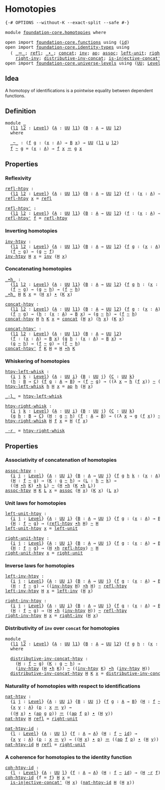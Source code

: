 # Homotopies

<pre class="Agda"><a id="23" class="Symbol">{-#</a> <a id="27" class="Keyword">OPTIONS</a> <a id="35" class="Pragma">--without-K</a> <a id="47" class="Pragma">--exact-split</a> <a id="61" class="Pragma">--safe</a> <a id="68" class="Symbol">#-}</a>

<a id="73" class="Keyword">module</a> <a id="80" href="foundation-core.homotopies.html" class="Module">foundation-core.homotopies</a> <a id="107" class="Keyword">where</a>

<a id="114" class="Keyword">open</a> <a id="119" class="Keyword">import</a> <a id="126" href="foundation-core.functions.html" class="Module">foundation-core.functions</a> <a id="152" class="Keyword">using</a> <a id="158" class="Symbol">(</a><a id="159" href="foundation-core.functions.html#309" class="Function">id</a><a id="161" class="Symbol">)</a>
<a id="163" class="Keyword">open</a> <a id="168" class="Keyword">import</a> <a id="175" href="foundation-core.identity-types.html" class="Module">foundation-core.identity-types</a> <a id="206" class="Keyword">using</a>
  <a id="214" class="Symbol">(</a> <a id="216" href="foundation-core.identity-types.html#1852" class="Function Operator">_＝_</a><a id="219" class="Symbol">;</a> <a id="221" href="foundation-core.identity-types.html#1807" class="InductiveConstructor">refl</a><a id="225" class="Symbol">;</a> <a id="227" href="foundation-core.identity-types.html#2412" class="Function Operator">_∙_</a><a id="230" class="Symbol">;</a> <a id="232" href="foundation-core.identity-types.html#2472" class="Function">concat</a><a id="238" class="Symbol">;</a> <a id="240" href="foundation-core.identity-types.html#2716" class="Function">inv</a><a id="243" class="Symbol">;</a> <a id="245" href="foundation-core.identity-types.html#3990" class="Function">ap</a><a id="247" class="Symbol">;</a> <a id="249" href="foundation-core.identity-types.html#2861" class="Function">assoc</a><a id="254" class="Symbol">;</a> <a id="256" href="foundation-core.identity-types.html#2986" class="Function">left-unit</a><a id="265" class="Symbol">;</a> <a id="267" href="foundation-core.identity-types.html#3061" class="Function">right-unit</a><a id="277" class="Symbol">;</a> <a id="279" href="foundation-core.identity-types.html#3149" class="Function">left-inv</a><a id="287" class="Symbol">;</a>
    <a id="293" href="foundation-core.identity-types.html#3233" class="Function">right-inv</a><a id="302" class="Symbol">;</a> <a id="304" href="foundation-core.identity-types.html#3396" class="Function">distributive-inv-concat</a><a id="327" class="Symbol">;</a> <a id="329" href="foundation-core.identity-types.html#3775" class="Function">is-injective-concat&#39;</a><a id="349" class="Symbol">;</a> <a id="351" href="foundation-core.identity-types.html#4153" class="Function">ap-id</a><a id="356" class="Symbol">)</a>
<a id="358" class="Keyword">open</a> <a id="363" class="Keyword">import</a> <a id="370" href="foundation-core.universe-levels.html" class="Module">foundation-core.universe-levels</a> <a id="402" class="Keyword">using</a> <a id="408" class="Symbol">(</a><a id="409" href="foundation-core.universe-levels.html#222" class="Primitive">UU</a><a id="411" class="Symbol">;</a> <a id="413" href="Agda.Primitive.html#597" class="Postulate">Level</a><a id="418" class="Symbol">;</a> <a id="420" href="Agda.Primitive.html#810" class="Primitive Operator">_⊔_</a><a id="423" class="Symbol">)</a>
</pre>
## Idea

A homotopy of identifications is a pointwise equality between dependent functions.

## Definition

<pre class="Agda"><a id="546" class="Keyword">module</a> <a id="553" href="foundation-core.homotopies.html#553" class="Module">_</a>
  <a id="557" class="Symbol">{</a><a id="558" href="foundation-core.homotopies.html#558" class="Bound">l1</a> <a id="561" href="foundation-core.homotopies.html#561" class="Bound">l2</a> <a id="564" class="Symbol">:</a> <a id="566" href="Agda.Primitive.html#597" class="Postulate">Level</a><a id="571" class="Symbol">}</a> <a id="573" class="Symbol">{</a><a id="574" href="foundation-core.homotopies.html#574" class="Bound">A</a> <a id="576" class="Symbol">:</a> <a id="578" href="foundation-core.universe-levels.html#222" class="Primitive">UU</a> <a id="581" href="foundation-core.homotopies.html#558" class="Bound">l1</a><a id="583" class="Symbol">}</a> <a id="585" class="Symbol">{</a><a id="586" href="foundation-core.homotopies.html#586" class="Bound">B</a> <a id="588" class="Symbol">:</a> <a id="590" href="foundation-core.homotopies.html#574" class="Bound">A</a> <a id="592" class="Symbol">→</a> <a id="594" href="foundation-core.universe-levels.html#222" class="Primitive">UU</a> <a id="597" href="foundation-core.homotopies.html#561" class="Bound">l2</a><a id="599" class="Symbol">}</a>
  <a id="603" class="Keyword">where</a>
  
  <a id="614" href="foundation-core.homotopies.html#614" class="Function Operator">_~_</a> <a id="618" class="Symbol">:</a> <a id="620" class="Symbol">(</a><a id="621" href="foundation-core.homotopies.html#621" class="Bound">f</a> <a id="623" href="foundation-core.homotopies.html#623" class="Bound">g</a> <a id="625" class="Symbol">:</a> <a id="627" class="Symbol">(</a><a id="628" href="foundation-core.homotopies.html#628" class="Bound">x</a> <a id="630" class="Symbol">:</a> <a id="632" href="foundation-core.homotopies.html#574" class="Bound">A</a><a id="633" class="Symbol">)</a> <a id="635" class="Symbol">→</a> <a id="637" href="foundation-core.homotopies.html#586" class="Bound">B</a> <a id="639" href="foundation-core.homotopies.html#628" class="Bound">x</a><a id="640" class="Symbol">)</a> <a id="642" class="Symbol">→</a> <a id="644" href="foundation-core.universe-levels.html#222" class="Primitive">UU</a> <a id="647" class="Symbol">(</a><a id="648" href="foundation-core.homotopies.html#558" class="Bound">l1</a> <a id="651" href="Agda.Primitive.html#810" class="Primitive Operator">⊔</a> <a id="653" href="foundation-core.homotopies.html#561" class="Bound">l2</a><a id="655" class="Symbol">)</a>
  <a id="659" href="foundation-core.homotopies.html#659" class="Bound">f</a> <a id="661" href="foundation-core.homotopies.html#614" class="Function Operator">~</a> <a id="663" href="foundation-core.homotopies.html#663" class="Bound">g</a> <a id="665" class="Symbol">=</a> <a id="667" class="Symbol">(</a><a id="668" href="foundation-core.homotopies.html#668" class="Bound">x</a> <a id="670" class="Symbol">:</a> <a id="672" href="foundation-core.homotopies.html#574" class="Bound">A</a><a id="673" class="Symbol">)</a> <a id="675" class="Symbol">→</a> <a id="677" href="foundation-core.homotopies.html#659" class="Bound">f</a> <a id="679" href="foundation-core.homotopies.html#668" class="Bound">x</a> <a id="681" href="foundation-core.identity-types.html#1852" class="Function Operator">＝</a> <a id="683" href="foundation-core.homotopies.html#663" class="Bound">g</a> <a id="685" href="foundation-core.homotopies.html#668" class="Bound">x</a>
</pre>
## Properties

### Reflexivity

<pre class="Agda"><a id="refl-htpy"></a><a id="728" href="foundation-core.homotopies.html#728" class="Function">refl-htpy</a> <a id="738" class="Symbol">:</a>
  <a id="742" class="Symbol">{</a><a id="743" href="foundation-core.homotopies.html#743" class="Bound">l1</a> <a id="746" href="foundation-core.homotopies.html#746" class="Bound">l2</a> <a id="749" class="Symbol">:</a> <a id="751" href="Agda.Primitive.html#597" class="Postulate">Level</a><a id="756" class="Symbol">}</a> <a id="758" class="Symbol">{</a><a id="759" href="foundation-core.homotopies.html#759" class="Bound">A</a> <a id="761" class="Symbol">:</a> <a id="763" href="foundation-core.universe-levels.html#222" class="Primitive">UU</a> <a id="766" href="foundation-core.homotopies.html#743" class="Bound">l1</a><a id="768" class="Symbol">}</a> <a id="770" class="Symbol">{</a><a id="771" href="foundation-core.homotopies.html#771" class="Bound">B</a> <a id="773" class="Symbol">:</a> <a id="775" href="foundation-core.homotopies.html#759" class="Bound">A</a> <a id="777" class="Symbol">→</a> <a id="779" href="foundation-core.universe-levels.html#222" class="Primitive">UU</a> <a id="782" href="foundation-core.homotopies.html#746" class="Bound">l2</a><a id="784" class="Symbol">}</a> <a id="786" class="Symbol">{</a><a id="787" href="foundation-core.homotopies.html#787" class="Bound">f</a> <a id="789" class="Symbol">:</a> <a id="791" class="Symbol">(</a><a id="792" href="foundation-core.homotopies.html#792" class="Bound">x</a> <a id="794" class="Symbol">:</a> <a id="796" href="foundation-core.homotopies.html#759" class="Bound">A</a><a id="797" class="Symbol">)</a> <a id="799" class="Symbol">→</a> <a id="801" href="foundation-core.homotopies.html#771" class="Bound">B</a> <a id="803" href="foundation-core.homotopies.html#792" class="Bound">x</a><a id="804" class="Symbol">}</a> <a id="806" class="Symbol">→</a> <a id="808" href="foundation-core.homotopies.html#787" class="Bound">f</a> <a id="810" href="foundation-core.homotopies.html#614" class="Function Operator">~</a> <a id="812" href="foundation-core.homotopies.html#787" class="Bound">f</a>
<a id="814" href="foundation-core.homotopies.html#728" class="Function">refl-htpy</a> <a id="824" href="foundation-core.homotopies.html#824" class="Bound">x</a> <a id="826" class="Symbol">=</a> <a id="828" href="foundation-core.identity-types.html#1807" class="InductiveConstructor">refl</a>

<a id="refl-htpy&#39;"></a><a id="834" href="foundation-core.homotopies.html#834" class="Function">refl-htpy&#39;</a> <a id="845" class="Symbol">:</a>
  <a id="849" class="Symbol">{</a><a id="850" href="foundation-core.homotopies.html#850" class="Bound">l1</a> <a id="853" href="foundation-core.homotopies.html#853" class="Bound">l2</a> <a id="856" class="Symbol">:</a> <a id="858" href="Agda.Primitive.html#597" class="Postulate">Level</a><a id="863" class="Symbol">}</a> <a id="865" class="Symbol">{</a><a id="866" href="foundation-core.homotopies.html#866" class="Bound">A</a> <a id="868" class="Symbol">:</a> <a id="870" href="foundation-core.universe-levels.html#222" class="Primitive">UU</a> <a id="873" href="foundation-core.homotopies.html#850" class="Bound">l1</a><a id="875" class="Symbol">}</a> <a id="877" class="Symbol">{</a><a id="878" href="foundation-core.homotopies.html#878" class="Bound">B</a> <a id="880" class="Symbol">:</a> <a id="882" href="foundation-core.homotopies.html#866" class="Bound">A</a> <a id="884" class="Symbol">→</a> <a id="886" href="foundation-core.universe-levels.html#222" class="Primitive">UU</a> <a id="889" href="foundation-core.homotopies.html#853" class="Bound">l2</a><a id="891" class="Symbol">}</a> <a id="893" class="Symbol">(</a><a id="894" href="foundation-core.homotopies.html#894" class="Bound">f</a> <a id="896" class="Symbol">:</a> <a id="898" class="Symbol">(</a><a id="899" href="foundation-core.homotopies.html#899" class="Bound">x</a> <a id="901" class="Symbol">:</a> <a id="903" href="foundation-core.homotopies.html#866" class="Bound">A</a><a id="904" class="Symbol">)</a> <a id="906" class="Symbol">→</a> <a id="908" href="foundation-core.homotopies.html#878" class="Bound">B</a> <a id="910" href="foundation-core.homotopies.html#899" class="Bound">x</a><a id="911" class="Symbol">)</a> <a id="913" class="Symbol">→</a> <a id="915" href="foundation-core.homotopies.html#894" class="Bound">f</a> <a id="917" href="foundation-core.homotopies.html#614" class="Function Operator">~</a> <a id="919" href="foundation-core.homotopies.html#894" class="Bound">f</a>
<a id="921" href="foundation-core.homotopies.html#834" class="Function">refl-htpy&#39;</a> <a id="932" href="foundation-core.homotopies.html#932" class="Bound">f</a> <a id="934" class="Symbol">=</a> <a id="936" href="foundation-core.homotopies.html#728" class="Function">refl-htpy</a>
</pre>
### Inverting homotopies

<pre class="Agda"><a id="inv-htpy"></a><a id="985" href="foundation-core.homotopies.html#985" class="Function">inv-htpy</a> <a id="994" class="Symbol">:</a>
  <a id="998" class="Symbol">{</a><a id="999" href="foundation-core.homotopies.html#999" class="Bound">l1</a> <a id="1002" href="foundation-core.homotopies.html#1002" class="Bound">l2</a> <a id="1005" class="Symbol">:</a> <a id="1007" href="Agda.Primitive.html#597" class="Postulate">Level</a><a id="1012" class="Symbol">}</a> <a id="1014" class="Symbol">{</a><a id="1015" href="foundation-core.homotopies.html#1015" class="Bound">A</a> <a id="1017" class="Symbol">:</a> <a id="1019" href="foundation-core.universe-levels.html#222" class="Primitive">UU</a> <a id="1022" href="foundation-core.homotopies.html#999" class="Bound">l1</a><a id="1024" class="Symbol">}</a> <a id="1026" class="Symbol">{</a><a id="1027" href="foundation-core.homotopies.html#1027" class="Bound">B</a> <a id="1029" class="Symbol">:</a> <a id="1031" href="foundation-core.homotopies.html#1015" class="Bound">A</a> <a id="1033" class="Symbol">→</a> <a id="1035" href="foundation-core.universe-levels.html#222" class="Primitive">UU</a> <a id="1038" href="foundation-core.homotopies.html#1002" class="Bound">l2</a><a id="1040" class="Symbol">}</a> <a id="1042" class="Symbol">{</a><a id="1043" href="foundation-core.homotopies.html#1043" class="Bound">f</a> <a id="1045" href="foundation-core.homotopies.html#1045" class="Bound">g</a> <a id="1047" class="Symbol">:</a> <a id="1049" class="Symbol">(</a><a id="1050" href="foundation-core.homotopies.html#1050" class="Bound">x</a> <a id="1052" class="Symbol">:</a> <a id="1054" href="foundation-core.homotopies.html#1015" class="Bound">A</a><a id="1055" class="Symbol">)</a> <a id="1057" class="Symbol">→</a> <a id="1059" href="foundation-core.homotopies.html#1027" class="Bound">B</a> <a id="1061" href="foundation-core.homotopies.html#1050" class="Bound">x</a><a id="1062" class="Symbol">}</a> <a id="1064" class="Symbol">→</a>
  <a id="1068" class="Symbol">(</a><a id="1069" href="foundation-core.homotopies.html#1043" class="Bound">f</a> <a id="1071" href="foundation-core.homotopies.html#614" class="Function Operator">~</a> <a id="1073" href="foundation-core.homotopies.html#1045" class="Bound">g</a><a id="1074" class="Symbol">)</a> <a id="1076" class="Symbol">→</a> <a id="1078" class="Symbol">(</a><a id="1079" href="foundation-core.homotopies.html#1045" class="Bound">g</a> <a id="1081" href="foundation-core.homotopies.html#614" class="Function Operator">~</a> <a id="1083" href="foundation-core.homotopies.html#1043" class="Bound">f</a><a id="1084" class="Symbol">)</a>
<a id="1086" href="foundation-core.homotopies.html#985" class="Function">inv-htpy</a> <a id="1095" href="foundation-core.homotopies.html#1095" class="Bound">H</a> <a id="1097" href="foundation-core.homotopies.html#1097" class="Bound">x</a> <a id="1099" class="Symbol">=</a> <a id="1101" href="foundation-core.identity-types.html#2716" class="Function">inv</a> <a id="1105" class="Symbol">(</a><a id="1106" href="foundation-core.homotopies.html#1095" class="Bound">H</a> <a id="1108" href="foundation-core.homotopies.html#1097" class="Bound">x</a><a id="1109" class="Symbol">)</a>
</pre>
### Concatenating homotopies

<pre class="Agda"><a id="_∙h_"></a><a id="1154" href="foundation-core.homotopies.html#1154" class="Function Operator">_∙h_</a> <a id="1159" class="Symbol">:</a>
  <a id="1163" class="Symbol">{</a><a id="1164" href="foundation-core.homotopies.html#1164" class="Bound">l1</a> <a id="1167" href="foundation-core.homotopies.html#1167" class="Bound">l2</a> <a id="1170" class="Symbol">:</a> <a id="1172" href="Agda.Primitive.html#597" class="Postulate">Level</a><a id="1177" class="Symbol">}</a> <a id="1179" class="Symbol">{</a><a id="1180" href="foundation-core.homotopies.html#1180" class="Bound">A</a> <a id="1182" class="Symbol">:</a> <a id="1184" href="foundation-core.universe-levels.html#222" class="Primitive">UU</a> <a id="1187" href="foundation-core.homotopies.html#1164" class="Bound">l1</a><a id="1189" class="Symbol">}</a> <a id="1191" class="Symbol">{</a><a id="1192" href="foundation-core.homotopies.html#1192" class="Bound">B</a> <a id="1194" class="Symbol">:</a> <a id="1196" href="foundation-core.homotopies.html#1180" class="Bound">A</a> <a id="1198" class="Symbol">→</a> <a id="1200" href="foundation-core.universe-levels.html#222" class="Primitive">UU</a> <a id="1203" href="foundation-core.homotopies.html#1167" class="Bound">l2</a><a id="1205" class="Symbol">}</a> <a id="1207" class="Symbol">{</a><a id="1208" href="foundation-core.homotopies.html#1208" class="Bound">f</a> <a id="1210" href="foundation-core.homotopies.html#1210" class="Bound">g</a> <a id="1212" href="foundation-core.homotopies.html#1212" class="Bound">h</a> <a id="1214" class="Symbol">:</a> <a id="1216" class="Symbol">(</a><a id="1217" href="foundation-core.homotopies.html#1217" class="Bound">x</a> <a id="1219" class="Symbol">:</a> <a id="1221" href="foundation-core.homotopies.html#1180" class="Bound">A</a><a id="1222" class="Symbol">)</a> <a id="1224" class="Symbol">→</a> <a id="1226" href="foundation-core.homotopies.html#1192" class="Bound">B</a> <a id="1228" href="foundation-core.homotopies.html#1217" class="Bound">x</a><a id="1229" class="Symbol">}</a> <a id="1231" class="Symbol">→</a>
  <a id="1235" class="Symbol">(</a><a id="1236" href="foundation-core.homotopies.html#1208" class="Bound">f</a> <a id="1238" href="foundation-core.homotopies.html#614" class="Function Operator">~</a> <a id="1240" href="foundation-core.homotopies.html#1210" class="Bound">g</a><a id="1241" class="Symbol">)</a> <a id="1243" class="Symbol">→</a> <a id="1245" class="Symbol">(</a><a id="1246" href="foundation-core.homotopies.html#1210" class="Bound">g</a> <a id="1248" href="foundation-core.homotopies.html#614" class="Function Operator">~</a> <a id="1250" href="foundation-core.homotopies.html#1212" class="Bound">h</a><a id="1251" class="Symbol">)</a> <a id="1253" class="Symbol">→</a> <a id="1255" class="Symbol">(</a><a id="1256" href="foundation-core.homotopies.html#1208" class="Bound">f</a> <a id="1258" href="foundation-core.homotopies.html#614" class="Function Operator">~</a> <a id="1260" href="foundation-core.homotopies.html#1212" class="Bound">h</a><a id="1261" class="Symbol">)</a>
<a id="1263" href="foundation-core.homotopies.html#1154" class="Function Operator">_∙h_</a> <a id="1268" href="foundation-core.homotopies.html#1268" class="Bound">H</a> <a id="1270" href="foundation-core.homotopies.html#1270" class="Bound">K</a> <a id="1272" href="foundation-core.homotopies.html#1272" class="Bound">x</a> <a id="1274" class="Symbol">=</a> <a id="1276" class="Symbol">(</a><a id="1277" href="foundation-core.homotopies.html#1268" class="Bound">H</a> <a id="1279" href="foundation-core.homotopies.html#1272" class="Bound">x</a><a id="1280" class="Symbol">)</a> <a id="1282" href="foundation-core.identity-types.html#2412" class="Function Operator">∙</a> <a id="1284" class="Symbol">(</a><a id="1285" href="foundation-core.homotopies.html#1270" class="Bound">K</a> <a id="1287" href="foundation-core.homotopies.html#1272" class="Bound">x</a><a id="1288" class="Symbol">)</a>

<a id="concat-htpy"></a><a id="1291" href="foundation-core.homotopies.html#1291" class="Function">concat-htpy</a> <a id="1303" class="Symbol">:</a>
  <a id="1307" class="Symbol">{</a><a id="1308" href="foundation-core.homotopies.html#1308" class="Bound">l1</a> <a id="1311" href="foundation-core.homotopies.html#1311" class="Bound">l2</a> <a id="1314" class="Symbol">:</a> <a id="1316" href="Agda.Primitive.html#597" class="Postulate">Level</a><a id="1321" class="Symbol">}</a> <a id="1323" class="Symbol">{</a><a id="1324" href="foundation-core.homotopies.html#1324" class="Bound">A</a> <a id="1326" class="Symbol">:</a> <a id="1328" href="foundation-core.universe-levels.html#222" class="Primitive">UU</a> <a id="1331" href="foundation-core.homotopies.html#1308" class="Bound">l1</a><a id="1333" class="Symbol">}</a> <a id="1335" class="Symbol">{</a><a id="1336" href="foundation-core.homotopies.html#1336" class="Bound">B</a> <a id="1338" class="Symbol">:</a> <a id="1340" href="foundation-core.homotopies.html#1324" class="Bound">A</a> <a id="1342" class="Symbol">→</a> <a id="1344" href="foundation-core.universe-levels.html#222" class="Primitive">UU</a> <a id="1347" href="foundation-core.homotopies.html#1311" class="Bound">l2</a><a id="1349" class="Symbol">}</a> <a id="1351" class="Symbol">{</a><a id="1352" href="foundation-core.homotopies.html#1352" class="Bound">f</a> <a id="1354" href="foundation-core.homotopies.html#1354" class="Bound">g</a> <a id="1356" class="Symbol">:</a> <a id="1358" class="Symbol">(</a><a id="1359" href="foundation-core.homotopies.html#1359" class="Bound">x</a> <a id="1361" class="Symbol">:</a> <a id="1363" href="foundation-core.homotopies.html#1324" class="Bound">A</a><a id="1364" class="Symbol">)</a> <a id="1366" class="Symbol">→</a> <a id="1368" href="foundation-core.homotopies.html#1336" class="Bound">B</a> <a id="1370" href="foundation-core.homotopies.html#1359" class="Bound">x</a><a id="1371" class="Symbol">}</a> <a id="1373" class="Symbol">→</a>
  <a id="1377" class="Symbol">(</a><a id="1378" href="foundation-core.homotopies.html#1352" class="Bound">f</a> <a id="1380" href="foundation-core.homotopies.html#614" class="Function Operator">~</a> <a id="1382" href="foundation-core.homotopies.html#1354" class="Bound">g</a><a id="1383" class="Symbol">)</a> <a id="1385" class="Symbol">→</a> <a id="1387" class="Symbol">(</a><a id="1388" href="foundation-core.homotopies.html#1388" class="Bound">h</a> <a id="1390" class="Symbol">:</a> <a id="1392" class="Symbol">(</a><a id="1393" href="foundation-core.homotopies.html#1393" class="Bound">x</a> <a id="1395" class="Symbol">:</a> <a id="1397" href="foundation-core.homotopies.html#1324" class="Bound">A</a><a id="1398" class="Symbol">)</a> <a id="1400" class="Symbol">→</a> <a id="1402" href="foundation-core.homotopies.html#1336" class="Bound">B</a> <a id="1404" href="foundation-core.homotopies.html#1393" class="Bound">x</a><a id="1405" class="Symbol">)</a> <a id="1407" class="Symbol">→</a> <a id="1409" class="Symbol">(</a><a id="1410" href="foundation-core.homotopies.html#1354" class="Bound">g</a> <a id="1412" href="foundation-core.homotopies.html#614" class="Function Operator">~</a> <a id="1414" href="foundation-core.homotopies.html#1388" class="Bound">h</a><a id="1415" class="Symbol">)</a> <a id="1417" class="Symbol">→</a> <a id="1419" class="Symbol">(</a><a id="1420" href="foundation-core.homotopies.html#1352" class="Bound">f</a> <a id="1422" href="foundation-core.homotopies.html#614" class="Function Operator">~</a> <a id="1424" href="foundation-core.homotopies.html#1388" class="Bound">h</a><a id="1425" class="Symbol">)</a>
<a id="1427" href="foundation-core.homotopies.html#1291" class="Function">concat-htpy</a> <a id="1439" href="foundation-core.homotopies.html#1439" class="Bound">H</a> <a id="1441" href="foundation-core.homotopies.html#1441" class="Bound">h</a> <a id="1443" href="foundation-core.homotopies.html#1443" class="Bound">K</a> <a id="1445" href="foundation-core.homotopies.html#1445" class="Bound">x</a> <a id="1447" class="Symbol">=</a> <a id="1449" href="foundation-core.identity-types.html#2472" class="Function">concat</a> <a id="1456" class="Symbol">(</a><a id="1457" href="foundation-core.homotopies.html#1439" class="Bound">H</a> <a id="1459" href="foundation-core.homotopies.html#1445" class="Bound">x</a><a id="1460" class="Symbol">)</a> <a id="1462" class="Symbol">(</a><a id="1463" href="foundation-core.homotopies.html#1441" class="Bound">h</a> <a id="1465" href="foundation-core.homotopies.html#1445" class="Bound">x</a><a id="1466" class="Symbol">)</a> <a id="1468" class="Symbol">(</a><a id="1469" href="foundation-core.homotopies.html#1443" class="Bound">K</a> <a id="1471" href="foundation-core.homotopies.html#1445" class="Bound">x</a><a id="1472" class="Symbol">)</a>

<a id="concat-htpy&#39;"></a><a id="1475" href="foundation-core.homotopies.html#1475" class="Function">concat-htpy&#39;</a> <a id="1488" class="Symbol">:</a>
  <a id="1492" class="Symbol">{</a><a id="1493" href="foundation-core.homotopies.html#1493" class="Bound">l1</a> <a id="1496" href="foundation-core.homotopies.html#1496" class="Bound">l2</a> <a id="1499" class="Symbol">:</a> <a id="1501" href="Agda.Primitive.html#597" class="Postulate">Level</a><a id="1506" class="Symbol">}</a> <a id="1508" class="Symbol">{</a><a id="1509" href="foundation-core.homotopies.html#1509" class="Bound">A</a> <a id="1511" class="Symbol">:</a> <a id="1513" href="foundation-core.universe-levels.html#222" class="Primitive">UU</a> <a id="1516" href="foundation-core.homotopies.html#1493" class="Bound">l1</a><a id="1518" class="Symbol">}</a> <a id="1520" class="Symbol">{</a><a id="1521" href="foundation-core.homotopies.html#1521" class="Bound">B</a> <a id="1523" class="Symbol">:</a> <a id="1525" href="foundation-core.homotopies.html#1509" class="Bound">A</a> <a id="1527" class="Symbol">→</a> <a id="1529" href="foundation-core.universe-levels.html#222" class="Primitive">UU</a> <a id="1532" href="foundation-core.homotopies.html#1496" class="Bound">l2</a><a id="1534" class="Symbol">}</a>
  <a id="1538" class="Symbol">(</a><a id="1539" href="foundation-core.homotopies.html#1539" class="Bound">f</a> <a id="1541" class="Symbol">:</a> <a id="1543" class="Symbol">(</a><a id="1544" href="foundation-core.homotopies.html#1544" class="Bound">x</a> <a id="1546" class="Symbol">:</a> <a id="1548" href="foundation-core.homotopies.html#1509" class="Bound">A</a><a id="1549" class="Symbol">)</a> <a id="1551" class="Symbol">→</a> <a id="1553" href="foundation-core.homotopies.html#1521" class="Bound">B</a> <a id="1555" href="foundation-core.homotopies.html#1544" class="Bound">x</a><a id="1556" class="Symbol">)</a> <a id="1558" class="Symbol">{</a><a id="1559" href="foundation-core.homotopies.html#1559" class="Bound">g</a> <a id="1561" href="foundation-core.homotopies.html#1561" class="Bound">h</a> <a id="1563" class="Symbol">:</a> <a id="1565" class="Symbol">(</a><a id="1566" href="foundation-core.homotopies.html#1566" class="Bound">x</a> <a id="1568" class="Symbol">:</a> <a id="1570" href="foundation-core.homotopies.html#1509" class="Bound">A</a><a id="1571" class="Symbol">)</a> <a id="1573" class="Symbol">→</a> <a id="1575" href="foundation-core.homotopies.html#1521" class="Bound">B</a> <a id="1577" href="foundation-core.homotopies.html#1566" class="Bound">x</a><a id="1578" class="Symbol">}</a> <a id="1580" class="Symbol">→</a>
  <a id="1584" class="Symbol">(</a><a id="1585" href="foundation-core.homotopies.html#1559" class="Bound">g</a> <a id="1587" href="foundation-core.homotopies.html#614" class="Function Operator">~</a> <a id="1589" href="foundation-core.homotopies.html#1561" class="Bound">h</a><a id="1590" class="Symbol">)</a> <a id="1592" class="Symbol">→</a> <a id="1594" class="Symbol">(</a><a id="1595" href="foundation-core.homotopies.html#1539" class="Bound">f</a> <a id="1597" href="foundation-core.homotopies.html#614" class="Function Operator">~</a> <a id="1599" href="foundation-core.homotopies.html#1559" class="Bound">g</a><a id="1600" class="Symbol">)</a> <a id="1602" class="Symbol">→</a> <a id="1604" class="Symbol">(</a><a id="1605" href="foundation-core.homotopies.html#1539" class="Bound">f</a> <a id="1607" href="foundation-core.homotopies.html#614" class="Function Operator">~</a> <a id="1609" href="foundation-core.homotopies.html#1561" class="Bound">h</a><a id="1610" class="Symbol">)</a>
<a id="1612" href="foundation-core.homotopies.html#1475" class="Function">concat-htpy&#39;</a> <a id="1625" href="foundation-core.homotopies.html#1625" class="Bound">f</a> <a id="1627" href="foundation-core.homotopies.html#1627" class="Bound">K</a> <a id="1629" href="foundation-core.homotopies.html#1629" class="Bound">H</a> <a id="1631" class="Symbol">=</a> <a id="1633" href="foundation-core.homotopies.html#1629" class="Bound">H</a> <a id="1635" href="foundation-core.homotopies.html#1154" class="Function Operator">∙h</a> <a id="1638" href="foundation-core.homotopies.html#1627" class="Bound">K</a>
</pre>
### Whiskering of homotopies

<pre class="Agda"><a id="htpy-left-whisk"></a><a id="1683" href="foundation-core.homotopies.html#1683" class="Function">htpy-left-whisk</a> <a id="1699" class="Symbol">:</a>
  <a id="1703" class="Symbol">{</a><a id="1704" href="foundation-core.homotopies.html#1704" class="Bound">i</a> <a id="1706" href="foundation-core.homotopies.html#1706" class="Bound">j</a> <a id="1708" href="foundation-core.homotopies.html#1708" class="Bound">k</a> <a id="1710" class="Symbol">:</a> <a id="1712" href="Agda.Primitive.html#597" class="Postulate">Level</a><a id="1717" class="Symbol">}</a> <a id="1719" class="Symbol">{</a><a id="1720" href="foundation-core.homotopies.html#1720" class="Bound">A</a> <a id="1722" class="Symbol">:</a> <a id="1724" href="foundation-core.universe-levels.html#222" class="Primitive">UU</a> <a id="1727" href="foundation-core.homotopies.html#1704" class="Bound">i</a><a id="1728" class="Symbol">}</a> <a id="1730" class="Symbol">{</a><a id="1731" href="foundation-core.homotopies.html#1731" class="Bound">B</a> <a id="1733" class="Symbol">:</a> <a id="1735" href="foundation-core.universe-levels.html#222" class="Primitive">UU</a> <a id="1738" href="foundation-core.homotopies.html#1706" class="Bound">j</a><a id="1739" class="Symbol">}</a> <a id="1741" class="Symbol">{</a><a id="1742" href="foundation-core.homotopies.html#1742" class="Bound">C</a> <a id="1744" class="Symbol">:</a> <a id="1746" href="foundation-core.universe-levels.html#222" class="Primitive">UU</a> <a id="1749" href="foundation-core.homotopies.html#1708" class="Bound">k</a><a id="1750" class="Symbol">}</a>
  <a id="1754" class="Symbol">(</a><a id="1755" href="foundation-core.homotopies.html#1755" class="Bound">h</a> <a id="1757" class="Symbol">:</a> <a id="1759" href="foundation-core.homotopies.html#1731" class="Bound">B</a> <a id="1761" class="Symbol">→</a> <a id="1763" href="foundation-core.homotopies.html#1742" class="Bound">C</a><a id="1764" class="Symbol">)</a> <a id="1766" class="Symbol">{</a><a id="1767" href="foundation-core.homotopies.html#1767" class="Bound">f</a> <a id="1769" href="foundation-core.homotopies.html#1769" class="Bound">g</a> <a id="1771" class="Symbol">:</a> <a id="1773" href="foundation-core.homotopies.html#1720" class="Bound">A</a> <a id="1775" class="Symbol">→</a> <a id="1777" href="foundation-core.homotopies.html#1731" class="Bound">B</a><a id="1778" class="Symbol">}</a> <a id="1780" class="Symbol">→</a> <a id="1782" class="Symbol">(</a><a id="1783" href="foundation-core.homotopies.html#1767" class="Bound">f</a> <a id="1785" href="foundation-core.homotopies.html#614" class="Function Operator">~</a> <a id="1787" href="foundation-core.homotopies.html#1769" class="Bound">g</a><a id="1788" class="Symbol">)</a> <a id="1790" class="Symbol">→</a> <a id="1792" class="Symbol">((λ</a> <a id="1796" href="foundation-core.homotopies.html#1796" class="Bound">x</a> <a id="1798" class="Symbol">→</a> <a id="1800" href="foundation-core.homotopies.html#1755" class="Bound">h</a> <a id="1802" class="Symbol">(</a><a id="1803" href="foundation-core.homotopies.html#1767" class="Bound">f</a> <a id="1805" href="foundation-core.homotopies.html#1796" class="Bound">x</a><a id="1806" class="Symbol">))</a> <a id="1809" href="foundation-core.homotopies.html#614" class="Function Operator">~</a> <a id="1811" class="Symbol">(λ</a> <a id="1814" href="foundation-core.homotopies.html#1814" class="Bound">x</a> <a id="1816" class="Symbol">→</a> <a id="1818" href="foundation-core.homotopies.html#1755" class="Bound">h</a> <a id="1820" class="Symbol">(</a><a id="1821" href="foundation-core.homotopies.html#1769" class="Bound">g</a> <a id="1823" href="foundation-core.homotopies.html#1814" class="Bound">x</a><a id="1824" class="Symbol">)))</a>
<a id="1828" href="foundation-core.homotopies.html#1683" class="Function">htpy-left-whisk</a> <a id="1844" href="foundation-core.homotopies.html#1844" class="Bound">h</a> <a id="1846" href="foundation-core.homotopies.html#1846" class="Bound">H</a> <a id="1848" href="foundation-core.homotopies.html#1848" class="Bound">x</a> <a id="1850" class="Symbol">=</a> <a id="1852" href="foundation-core.identity-types.html#3990" class="Function">ap</a> <a id="1855" href="foundation-core.homotopies.html#1844" class="Bound">h</a> <a id="1857" class="Symbol">(</a><a id="1858" href="foundation-core.homotopies.html#1846" class="Bound">H</a> <a id="1860" href="foundation-core.homotopies.html#1848" class="Bound">x</a><a id="1861" class="Symbol">)</a>

<a id="_·l_"></a><a id="1864" href="foundation-core.homotopies.html#1864" class="Function Operator">_·l_</a> <a id="1869" class="Symbol">=</a> <a id="1871" href="foundation-core.homotopies.html#1683" class="Function">htpy-left-whisk</a>

<a id="htpy-right-whisk"></a><a id="1888" href="foundation-core.homotopies.html#1888" class="Function">htpy-right-whisk</a> <a id="1905" class="Symbol">:</a>
  <a id="1909" class="Symbol">{</a><a id="1910" href="foundation-core.homotopies.html#1910" class="Bound">i</a> <a id="1912" href="foundation-core.homotopies.html#1912" class="Bound">j</a> <a id="1914" href="foundation-core.homotopies.html#1914" class="Bound">k</a> <a id="1916" class="Symbol">:</a> <a id="1918" href="Agda.Primitive.html#597" class="Postulate">Level</a><a id="1923" class="Symbol">}</a> <a id="1925" class="Symbol">{</a><a id="1926" href="foundation-core.homotopies.html#1926" class="Bound">A</a> <a id="1928" class="Symbol">:</a> <a id="1930" href="foundation-core.universe-levels.html#222" class="Primitive">UU</a> <a id="1933" href="foundation-core.homotopies.html#1910" class="Bound">i</a><a id="1934" class="Symbol">}</a> <a id="1936" class="Symbol">{</a><a id="1937" href="foundation-core.homotopies.html#1937" class="Bound">B</a> <a id="1939" class="Symbol">:</a> <a id="1941" href="foundation-core.universe-levels.html#222" class="Primitive">UU</a> <a id="1944" href="foundation-core.homotopies.html#1912" class="Bound">j</a><a id="1945" class="Symbol">}</a> <a id="1947" class="Symbol">{</a><a id="1948" href="foundation-core.homotopies.html#1948" class="Bound">C</a> <a id="1950" class="Symbol">:</a> <a id="1952" href="foundation-core.universe-levels.html#222" class="Primitive">UU</a> <a id="1955" href="foundation-core.homotopies.html#1914" class="Bound">k</a><a id="1956" class="Symbol">}</a>
  <a id="1960" class="Symbol">{</a><a id="1961" href="foundation-core.homotopies.html#1961" class="Bound">g</a> <a id="1963" href="foundation-core.homotopies.html#1963" class="Bound">h</a> <a id="1965" class="Symbol">:</a> <a id="1967" href="foundation-core.homotopies.html#1937" class="Bound">B</a> <a id="1969" class="Symbol">→</a> <a id="1971" href="foundation-core.homotopies.html#1948" class="Bound">C</a><a id="1972" class="Symbol">}</a> <a id="1974" class="Symbol">(</a><a id="1975" href="foundation-core.homotopies.html#1975" class="Bound">H</a> <a id="1977" class="Symbol">:</a> <a id="1979" href="foundation-core.homotopies.html#1961" class="Bound">g</a> <a id="1981" href="foundation-core.homotopies.html#614" class="Function Operator">~</a> <a id="1983" href="foundation-core.homotopies.html#1963" class="Bound">h</a><a id="1984" class="Symbol">)</a> <a id="1986" class="Symbol">(</a><a id="1987" href="foundation-core.homotopies.html#1987" class="Bound">f</a> <a id="1989" class="Symbol">:</a> <a id="1991" href="foundation-core.homotopies.html#1926" class="Bound">A</a> <a id="1993" class="Symbol">→</a> <a id="1995" href="foundation-core.homotopies.html#1937" class="Bound">B</a><a id="1996" class="Symbol">)</a> <a id="1998" class="Symbol">→</a> <a id="2000" class="Symbol">((λ</a> <a id="2004" href="foundation-core.homotopies.html#2004" class="Bound">x</a> <a id="2006" class="Symbol">→</a> <a id="2008" href="foundation-core.homotopies.html#1961" class="Bound">g</a> <a id="2010" class="Symbol">(</a><a id="2011" href="foundation-core.homotopies.html#1987" class="Bound">f</a> <a id="2013" href="foundation-core.homotopies.html#2004" class="Bound">x</a><a id="2014" class="Symbol">))</a> <a id="2017" href="foundation-core.homotopies.html#614" class="Function Operator">~</a> <a id="2019" class="Symbol">(λ</a> <a id="2022" href="foundation-core.homotopies.html#2022" class="Bound">x</a> <a id="2024" class="Symbol">→</a> <a id="2026" href="foundation-core.homotopies.html#1963" class="Bound">h</a> <a id="2028" class="Symbol">(</a><a id="2029" href="foundation-core.homotopies.html#1987" class="Bound">f</a> <a id="2031" href="foundation-core.homotopies.html#2022" class="Bound">x</a><a id="2032" class="Symbol">)))</a>
<a id="2036" href="foundation-core.homotopies.html#1888" class="Function">htpy-right-whisk</a> <a id="2053" href="foundation-core.homotopies.html#2053" class="Bound">H</a> <a id="2055" href="foundation-core.homotopies.html#2055" class="Bound">f</a> <a id="2057" href="foundation-core.homotopies.html#2057" class="Bound">x</a> <a id="2059" class="Symbol">=</a> <a id="2061" href="foundation-core.homotopies.html#2053" class="Bound">H</a> <a id="2063" class="Symbol">(</a><a id="2064" href="foundation-core.homotopies.html#2055" class="Bound">f</a> <a id="2066" href="foundation-core.homotopies.html#2057" class="Bound">x</a><a id="2067" class="Symbol">)</a>

<a id="_·r_"></a><a id="2070" href="foundation-core.homotopies.html#2070" class="Function Operator">_·r_</a> <a id="2075" class="Symbol">=</a> <a id="2077" href="foundation-core.homotopies.html#1888" class="Function">htpy-right-whisk</a>
</pre>
## Properties

### Associativity of concatenation of homotopies

<pre class="Agda"><a id="assoc-htpy"></a><a id="2172" href="foundation-core.homotopies.html#2172" class="Function">assoc-htpy</a> <a id="2183" class="Symbol">:</a>
  <a id="2187" class="Symbol">{</a><a id="2188" href="foundation-core.homotopies.html#2188" class="Bound">i</a> <a id="2190" href="foundation-core.homotopies.html#2190" class="Bound">j</a> <a id="2192" class="Symbol">:</a> <a id="2194" href="Agda.Primitive.html#597" class="Postulate">Level</a><a id="2199" class="Symbol">}</a> <a id="2201" class="Symbol">{</a><a id="2202" href="foundation-core.homotopies.html#2202" class="Bound">A</a> <a id="2204" class="Symbol">:</a> <a id="2206" href="foundation-core.universe-levels.html#222" class="Primitive">UU</a> <a id="2209" href="foundation-core.homotopies.html#2188" class="Bound">i</a><a id="2210" class="Symbol">}</a> <a id="2212" class="Symbol">{</a><a id="2213" href="foundation-core.homotopies.html#2213" class="Bound">B</a> <a id="2215" class="Symbol">:</a> <a id="2217" href="foundation-core.homotopies.html#2202" class="Bound">A</a> <a id="2219" class="Symbol">→</a> <a id="2221" href="foundation-core.universe-levels.html#222" class="Primitive">UU</a> <a id="2224" href="foundation-core.homotopies.html#2190" class="Bound">j</a><a id="2225" class="Symbol">}</a> <a id="2227" class="Symbol">{</a><a id="2228" href="foundation-core.homotopies.html#2228" class="Bound">f</a> <a id="2230" href="foundation-core.homotopies.html#2230" class="Bound">g</a> <a id="2232" href="foundation-core.homotopies.html#2232" class="Bound">h</a> <a id="2234" href="foundation-core.homotopies.html#2234" class="Bound">k</a> <a id="2236" class="Symbol">:</a> <a id="2238" class="Symbol">(</a><a id="2239" href="foundation-core.homotopies.html#2239" class="Bound">x</a> <a id="2241" class="Symbol">:</a> <a id="2243" href="foundation-core.homotopies.html#2202" class="Bound">A</a><a id="2244" class="Symbol">)</a> <a id="2246" class="Symbol">→</a> <a id="2248" href="foundation-core.homotopies.html#2213" class="Bound">B</a> <a id="2250" href="foundation-core.homotopies.html#2239" class="Bound">x</a><a id="2251" class="Symbol">}</a> <a id="2253" class="Symbol">→</a>
  <a id="2257" class="Symbol">(</a><a id="2258" href="foundation-core.homotopies.html#2258" class="Bound">H</a> <a id="2260" class="Symbol">:</a> <a id="2262" href="foundation-core.homotopies.html#2228" class="Bound">f</a> <a id="2264" href="foundation-core.homotopies.html#614" class="Function Operator">~</a> <a id="2266" href="foundation-core.homotopies.html#2230" class="Bound">g</a><a id="2267" class="Symbol">)</a> <a id="2269" class="Symbol">→</a> <a id="2271" class="Symbol">(</a><a id="2272" href="foundation-core.homotopies.html#2272" class="Bound">K</a> <a id="2274" class="Symbol">:</a> <a id="2276" href="foundation-core.homotopies.html#2230" class="Bound">g</a> <a id="2278" href="foundation-core.homotopies.html#614" class="Function Operator">~</a> <a id="2280" href="foundation-core.homotopies.html#2232" class="Bound">h</a><a id="2281" class="Symbol">)</a> <a id="2283" class="Symbol">→</a> <a id="2285" class="Symbol">(</a><a id="2286" href="foundation-core.homotopies.html#2286" class="Bound">L</a> <a id="2288" class="Symbol">:</a> <a id="2290" href="foundation-core.homotopies.html#2232" class="Bound">h</a> <a id="2292" href="foundation-core.homotopies.html#614" class="Function Operator">~</a> <a id="2294" href="foundation-core.homotopies.html#2234" class="Bound">k</a><a id="2295" class="Symbol">)</a> <a id="2297" class="Symbol">→</a>
  <a id="2301" class="Symbol">((</a><a id="2303" href="foundation-core.homotopies.html#2258" class="Bound">H</a> <a id="2305" href="foundation-core.homotopies.html#1154" class="Function Operator">∙h</a> <a id="2308" href="foundation-core.homotopies.html#2272" class="Bound">K</a><a id="2309" class="Symbol">)</a> <a id="2311" href="foundation-core.homotopies.html#1154" class="Function Operator">∙h</a> <a id="2314" href="foundation-core.homotopies.html#2286" class="Bound">L</a><a id="2315" class="Symbol">)</a> <a id="2317" href="foundation-core.homotopies.html#614" class="Function Operator">~</a> <a id="2319" class="Symbol">(</a><a id="2320" href="foundation-core.homotopies.html#2258" class="Bound">H</a> <a id="2322" href="foundation-core.homotopies.html#1154" class="Function Operator">∙h</a> <a id="2325" class="Symbol">(</a><a id="2326" href="foundation-core.homotopies.html#2272" class="Bound">K</a> <a id="2328" href="foundation-core.homotopies.html#1154" class="Function Operator">∙h</a> <a id="2331" href="foundation-core.homotopies.html#2286" class="Bound">L</a><a id="2332" class="Symbol">))</a>
<a id="2335" href="foundation-core.homotopies.html#2172" class="Function">assoc-htpy</a> <a id="2346" href="foundation-core.homotopies.html#2346" class="Bound">H</a> <a id="2348" href="foundation-core.homotopies.html#2348" class="Bound">K</a> <a id="2350" href="foundation-core.homotopies.html#2350" class="Bound">L</a> <a id="2352" href="foundation-core.homotopies.html#2352" class="Bound">x</a> <a id="2354" class="Symbol">=</a> <a id="2356" href="foundation-core.identity-types.html#2861" class="Function">assoc</a> <a id="2362" class="Symbol">(</a><a id="2363" href="foundation-core.homotopies.html#2346" class="Bound">H</a> <a id="2365" href="foundation-core.homotopies.html#2352" class="Bound">x</a><a id="2366" class="Symbol">)</a> <a id="2368" class="Symbol">(</a><a id="2369" href="foundation-core.homotopies.html#2348" class="Bound">K</a> <a id="2371" href="foundation-core.homotopies.html#2352" class="Bound">x</a><a id="2372" class="Symbol">)</a> <a id="2374" class="Symbol">(</a><a id="2375" href="foundation-core.homotopies.html#2350" class="Bound">L</a> <a id="2377" href="foundation-core.homotopies.html#2352" class="Bound">x</a><a id="2378" class="Symbol">)</a>
</pre>
### Unit laws for homotopies

<pre class="Agda"><a id="left-unit-htpy"></a><a id="2423" href="foundation-core.homotopies.html#2423" class="Function">left-unit-htpy</a> <a id="2438" class="Symbol">:</a>
  <a id="2442" class="Symbol">{</a><a id="2443" href="foundation-core.homotopies.html#2443" class="Bound">i</a> <a id="2445" href="foundation-core.homotopies.html#2445" class="Bound">j</a> <a id="2447" class="Symbol">:</a> <a id="2449" href="Agda.Primitive.html#597" class="Postulate">Level</a><a id="2454" class="Symbol">}</a> <a id="2456" class="Symbol">{</a><a id="2457" href="foundation-core.homotopies.html#2457" class="Bound">A</a> <a id="2459" class="Symbol">:</a> <a id="2461" href="foundation-core.universe-levels.html#222" class="Primitive">UU</a> <a id="2464" href="foundation-core.homotopies.html#2443" class="Bound">i</a><a id="2465" class="Symbol">}</a> <a id="2467" class="Symbol">{</a><a id="2468" href="foundation-core.homotopies.html#2468" class="Bound">B</a> <a id="2470" class="Symbol">:</a> <a id="2472" href="foundation-core.homotopies.html#2457" class="Bound">A</a> <a id="2474" class="Symbol">→</a> <a id="2476" href="foundation-core.universe-levels.html#222" class="Primitive">UU</a> <a id="2479" href="foundation-core.homotopies.html#2445" class="Bound">j</a><a id="2480" class="Symbol">}</a> <a id="2482" class="Symbol">{</a><a id="2483" href="foundation-core.homotopies.html#2483" class="Bound">f</a> <a id="2485" href="foundation-core.homotopies.html#2485" class="Bound">g</a> <a id="2487" class="Symbol">:</a> <a id="2489" class="Symbol">(</a><a id="2490" href="foundation-core.homotopies.html#2490" class="Bound">x</a> <a id="2492" class="Symbol">:</a> <a id="2494" href="foundation-core.homotopies.html#2457" class="Bound">A</a><a id="2495" class="Symbol">)</a> <a id="2497" class="Symbol">→</a> <a id="2499" href="foundation-core.homotopies.html#2468" class="Bound">B</a> <a id="2501" href="foundation-core.homotopies.html#2490" class="Bound">x</a><a id="2502" class="Symbol">}</a>
  <a id="2506" class="Symbol">{</a><a id="2507" href="foundation-core.homotopies.html#2507" class="Bound">H</a> <a id="2509" class="Symbol">:</a> <a id="2511" href="foundation-core.homotopies.html#2483" class="Bound">f</a> <a id="2513" href="foundation-core.homotopies.html#614" class="Function Operator">~</a> <a id="2515" href="foundation-core.homotopies.html#2485" class="Bound">g</a><a id="2516" class="Symbol">}</a> <a id="2518" class="Symbol">→</a> <a id="2520" class="Symbol">(</a><a id="2521" href="foundation-core.homotopies.html#728" class="Function">refl-htpy</a> <a id="2531" href="foundation-core.homotopies.html#1154" class="Function Operator">∙h</a> <a id="2534" href="foundation-core.homotopies.html#2507" class="Bound">H</a><a id="2535" class="Symbol">)</a> <a id="2537" href="foundation-core.homotopies.html#614" class="Function Operator">~</a> <a id="2539" href="foundation-core.homotopies.html#2507" class="Bound">H</a>
<a id="2541" href="foundation-core.homotopies.html#2423" class="Function">left-unit-htpy</a> <a id="2556" href="foundation-core.homotopies.html#2556" class="Bound">x</a> <a id="2558" class="Symbol">=</a> <a id="2560" href="foundation-core.identity-types.html#2986" class="Function">left-unit</a>

<a id="right-unit-htpy"></a><a id="2571" href="foundation-core.homotopies.html#2571" class="Function">right-unit-htpy</a> <a id="2587" class="Symbol">:</a>
  <a id="2591" class="Symbol">{</a><a id="2592" href="foundation-core.homotopies.html#2592" class="Bound">i</a> <a id="2594" href="foundation-core.homotopies.html#2594" class="Bound">j</a> <a id="2596" class="Symbol">:</a> <a id="2598" href="Agda.Primitive.html#597" class="Postulate">Level</a><a id="2603" class="Symbol">}</a> <a id="2605" class="Symbol">{</a><a id="2606" href="foundation-core.homotopies.html#2606" class="Bound">A</a> <a id="2608" class="Symbol">:</a> <a id="2610" href="foundation-core.universe-levels.html#222" class="Primitive">UU</a> <a id="2613" href="foundation-core.homotopies.html#2592" class="Bound">i</a><a id="2614" class="Symbol">}</a> <a id="2616" class="Symbol">{</a><a id="2617" href="foundation-core.homotopies.html#2617" class="Bound">B</a> <a id="2619" class="Symbol">:</a> <a id="2621" href="foundation-core.homotopies.html#2606" class="Bound">A</a> <a id="2623" class="Symbol">→</a> <a id="2625" href="foundation-core.universe-levels.html#222" class="Primitive">UU</a> <a id="2628" href="foundation-core.homotopies.html#2594" class="Bound">j</a><a id="2629" class="Symbol">}</a> <a id="2631" class="Symbol">{</a><a id="2632" href="foundation-core.homotopies.html#2632" class="Bound">f</a> <a id="2634" href="foundation-core.homotopies.html#2634" class="Bound">g</a> <a id="2636" class="Symbol">:</a> <a id="2638" class="Symbol">(</a><a id="2639" href="foundation-core.homotopies.html#2639" class="Bound">x</a> <a id="2641" class="Symbol">:</a> <a id="2643" href="foundation-core.homotopies.html#2606" class="Bound">A</a><a id="2644" class="Symbol">)</a> <a id="2646" class="Symbol">→</a> <a id="2648" href="foundation-core.homotopies.html#2617" class="Bound">B</a> <a id="2650" href="foundation-core.homotopies.html#2639" class="Bound">x</a><a id="2651" class="Symbol">}</a>
  <a id="2655" class="Symbol">{</a><a id="2656" href="foundation-core.homotopies.html#2656" class="Bound">H</a> <a id="2658" class="Symbol">:</a> <a id="2660" href="foundation-core.homotopies.html#2632" class="Bound">f</a> <a id="2662" href="foundation-core.homotopies.html#614" class="Function Operator">~</a> <a id="2664" href="foundation-core.homotopies.html#2634" class="Bound">g</a><a id="2665" class="Symbol">}</a> <a id="2667" class="Symbol">→</a> <a id="2669" class="Symbol">(</a><a id="2670" href="foundation-core.homotopies.html#2656" class="Bound">H</a> <a id="2672" href="foundation-core.homotopies.html#1154" class="Function Operator">∙h</a> <a id="2675" href="foundation-core.homotopies.html#728" class="Function">refl-htpy</a><a id="2684" class="Symbol">)</a> <a id="2686" href="foundation-core.homotopies.html#614" class="Function Operator">~</a> <a id="2688" href="foundation-core.homotopies.html#2656" class="Bound">H</a>
<a id="2690" href="foundation-core.homotopies.html#2571" class="Function">right-unit-htpy</a> <a id="2706" href="foundation-core.homotopies.html#2706" class="Bound">x</a> <a id="2708" class="Symbol">=</a> <a id="2710" href="foundation-core.identity-types.html#3061" class="Function">right-unit</a>
</pre>
### Inverse laws for homotopies

<pre class="Agda"><a id="left-inv-htpy"></a><a id="2767" href="foundation-core.homotopies.html#2767" class="Function">left-inv-htpy</a> <a id="2781" class="Symbol">:</a>
  <a id="2785" class="Symbol">{</a><a id="2786" href="foundation-core.homotopies.html#2786" class="Bound">i</a> <a id="2788" href="foundation-core.homotopies.html#2788" class="Bound">j</a> <a id="2790" class="Symbol">:</a> <a id="2792" href="Agda.Primitive.html#597" class="Postulate">Level</a><a id="2797" class="Symbol">}</a> <a id="2799" class="Symbol">{</a><a id="2800" href="foundation-core.homotopies.html#2800" class="Bound">A</a> <a id="2802" class="Symbol">:</a> <a id="2804" href="foundation-core.universe-levels.html#222" class="Primitive">UU</a> <a id="2807" href="foundation-core.homotopies.html#2786" class="Bound">i</a><a id="2808" class="Symbol">}</a> <a id="2810" class="Symbol">{</a><a id="2811" href="foundation-core.homotopies.html#2811" class="Bound">B</a> <a id="2813" class="Symbol">:</a> <a id="2815" href="foundation-core.homotopies.html#2800" class="Bound">A</a> <a id="2817" class="Symbol">→</a> <a id="2819" href="foundation-core.universe-levels.html#222" class="Primitive">UU</a> <a id="2822" href="foundation-core.homotopies.html#2788" class="Bound">j</a><a id="2823" class="Symbol">}</a> <a id="2825" class="Symbol">{</a><a id="2826" href="foundation-core.homotopies.html#2826" class="Bound">f</a> <a id="2828" href="foundation-core.homotopies.html#2828" class="Bound">g</a> <a id="2830" class="Symbol">:</a> <a id="2832" class="Symbol">(</a><a id="2833" href="foundation-core.homotopies.html#2833" class="Bound">x</a> <a id="2835" class="Symbol">:</a> <a id="2837" href="foundation-core.homotopies.html#2800" class="Bound">A</a><a id="2838" class="Symbol">)</a> <a id="2840" class="Symbol">→</a> <a id="2842" href="foundation-core.homotopies.html#2811" class="Bound">B</a> <a id="2844" href="foundation-core.homotopies.html#2833" class="Bound">x</a><a id="2845" class="Symbol">}</a>
  <a id="2849" class="Symbol">(</a><a id="2850" href="foundation-core.homotopies.html#2850" class="Bound">H</a> <a id="2852" class="Symbol">:</a> <a id="2854" href="foundation-core.homotopies.html#2826" class="Bound">f</a> <a id="2856" href="foundation-core.homotopies.html#614" class="Function Operator">~</a> <a id="2858" href="foundation-core.homotopies.html#2828" class="Bound">g</a><a id="2859" class="Symbol">)</a> <a id="2861" class="Symbol">→</a> <a id="2863" class="Symbol">((</a><a id="2865" href="foundation-core.homotopies.html#985" class="Function">inv-htpy</a> <a id="2874" href="foundation-core.homotopies.html#2850" class="Bound">H</a><a id="2875" class="Symbol">)</a> <a id="2877" href="foundation-core.homotopies.html#1154" class="Function Operator">∙h</a> <a id="2880" href="foundation-core.homotopies.html#2850" class="Bound">H</a><a id="2881" class="Symbol">)</a> <a id="2883" href="foundation-core.homotopies.html#614" class="Function Operator">~</a> <a id="2885" href="foundation-core.homotopies.html#728" class="Function">refl-htpy</a>
<a id="2895" href="foundation-core.homotopies.html#2767" class="Function">left-inv-htpy</a> <a id="2909" href="foundation-core.homotopies.html#2909" class="Bound">H</a> <a id="2911" href="foundation-core.homotopies.html#2911" class="Bound">x</a> <a id="2913" class="Symbol">=</a> <a id="2915" href="foundation-core.identity-types.html#3149" class="Function">left-inv</a> <a id="2924" class="Symbol">(</a><a id="2925" href="foundation-core.homotopies.html#2909" class="Bound">H</a> <a id="2927" href="foundation-core.homotopies.html#2911" class="Bound">x</a><a id="2928" class="Symbol">)</a>

<a id="right-inv-htpy"></a><a id="2931" href="foundation-core.homotopies.html#2931" class="Function">right-inv-htpy</a> <a id="2946" class="Symbol">:</a>
  <a id="2950" class="Symbol">{</a><a id="2951" href="foundation-core.homotopies.html#2951" class="Bound">i</a> <a id="2953" href="foundation-core.homotopies.html#2953" class="Bound">j</a> <a id="2955" class="Symbol">:</a> <a id="2957" href="Agda.Primitive.html#597" class="Postulate">Level</a><a id="2962" class="Symbol">}</a> <a id="2964" class="Symbol">{</a><a id="2965" href="foundation-core.homotopies.html#2965" class="Bound">A</a> <a id="2967" class="Symbol">:</a> <a id="2969" href="foundation-core.universe-levels.html#222" class="Primitive">UU</a> <a id="2972" href="foundation-core.homotopies.html#2951" class="Bound">i</a><a id="2973" class="Symbol">}</a> <a id="2975" class="Symbol">{</a><a id="2976" href="foundation-core.homotopies.html#2976" class="Bound">B</a> <a id="2978" class="Symbol">:</a> <a id="2980" href="foundation-core.homotopies.html#2965" class="Bound">A</a> <a id="2982" class="Symbol">→</a> <a id="2984" href="foundation-core.universe-levels.html#222" class="Primitive">UU</a> <a id="2987" href="foundation-core.homotopies.html#2953" class="Bound">j</a><a id="2988" class="Symbol">}</a> <a id="2990" class="Symbol">{</a><a id="2991" href="foundation-core.homotopies.html#2991" class="Bound">f</a> <a id="2993" href="foundation-core.homotopies.html#2993" class="Bound">g</a> <a id="2995" class="Symbol">:</a> <a id="2997" class="Symbol">(</a><a id="2998" href="foundation-core.homotopies.html#2998" class="Bound">x</a> <a id="3000" class="Symbol">:</a> <a id="3002" href="foundation-core.homotopies.html#2965" class="Bound">A</a><a id="3003" class="Symbol">)</a> <a id="3005" class="Symbol">→</a> <a id="3007" href="foundation-core.homotopies.html#2976" class="Bound">B</a> <a id="3009" href="foundation-core.homotopies.html#2998" class="Bound">x</a><a id="3010" class="Symbol">}</a>
  <a id="3014" class="Symbol">(</a><a id="3015" href="foundation-core.homotopies.html#3015" class="Bound">H</a> <a id="3017" class="Symbol">:</a> <a id="3019" href="foundation-core.homotopies.html#2991" class="Bound">f</a> <a id="3021" href="foundation-core.homotopies.html#614" class="Function Operator">~</a> <a id="3023" href="foundation-core.homotopies.html#2993" class="Bound">g</a><a id="3024" class="Symbol">)</a> <a id="3026" class="Symbol">→</a> <a id="3028" class="Symbol">(</a><a id="3029" href="foundation-core.homotopies.html#3015" class="Bound">H</a> <a id="3031" href="foundation-core.homotopies.html#1154" class="Function Operator">∙h</a> <a id="3034" class="Symbol">(</a><a id="3035" href="foundation-core.homotopies.html#985" class="Function">inv-htpy</a> <a id="3044" href="foundation-core.homotopies.html#3015" class="Bound">H</a><a id="3045" class="Symbol">))</a> <a id="3048" href="foundation-core.homotopies.html#614" class="Function Operator">~</a> <a id="3050" href="foundation-core.homotopies.html#728" class="Function">refl-htpy</a>
<a id="3060" href="foundation-core.homotopies.html#2931" class="Function">right-inv-htpy</a> <a id="3075" href="foundation-core.homotopies.html#3075" class="Bound">H</a> <a id="3077" href="foundation-core.homotopies.html#3077" class="Bound">x</a> <a id="3079" class="Symbol">=</a> <a id="3081" href="foundation-core.identity-types.html#3233" class="Function">right-inv</a> <a id="3091" class="Symbol">(</a><a id="3092" href="foundation-core.homotopies.html#3075" class="Bound">H</a> <a id="3094" href="foundation-core.homotopies.html#3077" class="Bound">x</a><a id="3095" class="Symbol">)</a>
</pre>
### Distributivity of `inv` over `concat` for homotopies

<pre class="Agda"><a id="3168" class="Keyword">module</a> <a id="3175" href="foundation-core.homotopies.html#3175" class="Module">_</a>
  <a id="3179" class="Symbol">{</a><a id="3180" href="foundation-core.homotopies.html#3180" class="Bound">l1</a> <a id="3183" href="foundation-core.homotopies.html#3183" class="Bound">l2</a> <a id="3186" class="Symbol">:</a> <a id="3188" href="Agda.Primitive.html#597" class="Postulate">Level</a><a id="3193" class="Symbol">}</a> <a id="3195" class="Symbol">{</a><a id="3196" href="foundation-core.homotopies.html#3196" class="Bound">A</a> <a id="3198" class="Symbol">:</a> <a id="3200" href="foundation-core.universe-levels.html#222" class="Primitive">UU</a> <a id="3203" href="foundation-core.homotopies.html#3180" class="Bound">l1</a><a id="3205" class="Symbol">}</a> <a id="3207" class="Symbol">{</a><a id="3208" href="foundation-core.homotopies.html#3208" class="Bound">B</a> <a id="3210" class="Symbol">:</a> <a id="3212" href="foundation-core.homotopies.html#3196" class="Bound">A</a> <a id="3214" class="Symbol">→</a> <a id="3216" href="foundation-core.universe-levels.html#222" class="Primitive">UU</a> <a id="3219" href="foundation-core.homotopies.html#3183" class="Bound">l2</a><a id="3221" class="Symbol">}</a> <a id="3223" class="Symbol">{</a><a id="3224" href="foundation-core.homotopies.html#3224" class="Bound">f</a> <a id="3226" href="foundation-core.homotopies.html#3226" class="Bound">g</a> <a id="3228" href="foundation-core.homotopies.html#3228" class="Bound">h</a> <a id="3230" class="Symbol">:</a> <a id="3232" class="Symbol">(</a><a id="3233" href="foundation-core.homotopies.html#3233" class="Bound">x</a> <a id="3235" class="Symbol">:</a> <a id="3237" href="foundation-core.homotopies.html#3196" class="Bound">A</a><a id="3238" class="Symbol">)</a> <a id="3240" class="Symbol">→</a> <a id="3242" href="foundation-core.homotopies.html#3208" class="Bound">B</a> <a id="3244" href="foundation-core.homotopies.html#3233" class="Bound">x</a><a id="3245" class="Symbol">}</a>
  <a id="3249" class="Keyword">where</a>

  <a id="3258" href="foundation-core.homotopies.html#3258" class="Function">distributive-inv-concat-htpy</a> <a id="3287" class="Symbol">:</a>
    <a id="3293" class="Symbol">(</a><a id="3294" href="foundation-core.homotopies.html#3294" class="Bound">H</a> <a id="3296" class="Symbol">:</a> <a id="3298" href="foundation-core.homotopies.html#3224" class="Bound">f</a> <a id="3300" href="foundation-core.homotopies.html#614" class="Function Operator">~</a> <a id="3302" href="foundation-core.homotopies.html#3226" class="Bound">g</a><a id="3303" class="Symbol">)</a> <a id="3305" class="Symbol">(</a><a id="3306" href="foundation-core.homotopies.html#3306" class="Bound">K</a> <a id="3308" class="Symbol">:</a> <a id="3310" href="foundation-core.homotopies.html#3226" class="Bound">g</a> <a id="3312" href="foundation-core.homotopies.html#614" class="Function Operator">~</a> <a id="3314" href="foundation-core.homotopies.html#3228" class="Bound">h</a><a id="3315" class="Symbol">)</a> <a id="3317" class="Symbol">→</a>
    <a id="3323" class="Symbol">(</a><a id="3324" href="foundation-core.homotopies.html#985" class="Function">inv-htpy</a> <a id="3333" class="Symbol">(</a><a id="3334" href="foundation-core.homotopies.html#3294" class="Bound">H</a> <a id="3336" href="foundation-core.homotopies.html#1154" class="Function Operator">∙h</a> <a id="3339" href="foundation-core.homotopies.html#3306" class="Bound">K</a><a id="3340" class="Symbol">))</a> <a id="3343" href="foundation-core.homotopies.html#614" class="Function Operator">~</a> <a id="3345" class="Symbol">((</a><a id="3347" href="foundation-core.homotopies.html#985" class="Function">inv-htpy</a> <a id="3356" href="foundation-core.homotopies.html#3306" class="Bound">K</a><a id="3357" class="Symbol">)</a> <a id="3359" href="foundation-core.homotopies.html#1154" class="Function Operator">∙h</a> <a id="3362" class="Symbol">(</a><a id="3363" href="foundation-core.homotopies.html#985" class="Function">inv-htpy</a> <a id="3372" href="foundation-core.homotopies.html#3294" class="Bound">H</a><a id="3373" class="Symbol">))</a>
  <a id="3378" href="foundation-core.homotopies.html#3258" class="Function">distributive-inv-concat-htpy</a> <a id="3407" href="foundation-core.homotopies.html#3407" class="Bound">H</a> <a id="3409" href="foundation-core.homotopies.html#3409" class="Bound">K</a> <a id="3411" href="foundation-core.homotopies.html#3411" class="Bound">x</a> <a id="3413" class="Symbol">=</a> <a id="3415" href="foundation-core.identity-types.html#3396" class="Function">distributive-inv-concat</a> <a id="3439" class="Symbol">(</a><a id="3440" href="foundation-core.homotopies.html#3407" class="Bound">H</a> <a id="3442" href="foundation-core.homotopies.html#3411" class="Bound">x</a><a id="3443" class="Symbol">)</a> <a id="3445" class="Symbol">(</a><a id="3446" href="foundation-core.homotopies.html#3409" class="Bound">K</a> <a id="3448" href="foundation-core.homotopies.html#3411" class="Bound">x</a><a id="3449" class="Symbol">)</a>
</pre>
### Naturality of homotopies with respect to identifications

<pre class="Agda"><a id="nat-htpy"></a><a id="3526" href="foundation-core.homotopies.html#3526" class="Function">nat-htpy</a> <a id="3535" class="Symbol">:</a>
  <a id="3539" class="Symbol">{</a><a id="3540" href="foundation-core.homotopies.html#3540" class="Bound">i</a> <a id="3542" href="foundation-core.homotopies.html#3542" class="Bound">j</a> <a id="3544" class="Symbol">:</a> <a id="3546" href="Agda.Primitive.html#597" class="Postulate">Level</a><a id="3551" class="Symbol">}</a> <a id="3553" class="Symbol">{</a><a id="3554" href="foundation-core.homotopies.html#3554" class="Bound">A</a> <a id="3556" class="Symbol">:</a> <a id="3558" href="foundation-core.universe-levels.html#222" class="Primitive">UU</a> <a id="3561" href="foundation-core.homotopies.html#3540" class="Bound">i</a><a id="3562" class="Symbol">}</a> <a id="3564" class="Symbol">{</a><a id="3565" href="foundation-core.homotopies.html#3565" class="Bound">B</a> <a id="3567" class="Symbol">:</a> <a id="3569" href="foundation-core.universe-levels.html#222" class="Primitive">UU</a> <a id="3572" href="foundation-core.homotopies.html#3542" class="Bound">j</a><a id="3573" class="Symbol">}</a> <a id="3575" class="Symbol">{</a><a id="3576" href="foundation-core.homotopies.html#3576" class="Bound">f</a> <a id="3578" href="foundation-core.homotopies.html#3578" class="Bound">g</a> <a id="3580" class="Symbol">:</a> <a id="3582" href="foundation-core.homotopies.html#3554" class="Bound">A</a> <a id="3584" class="Symbol">→</a> <a id="3586" href="foundation-core.homotopies.html#3565" class="Bound">B</a><a id="3587" class="Symbol">}</a> <a id="3589" class="Symbol">(</a><a id="3590" href="foundation-core.homotopies.html#3590" class="Bound">H</a> <a id="3592" class="Symbol">:</a> <a id="3594" href="foundation-core.homotopies.html#3576" class="Bound">f</a> <a id="3596" href="foundation-core.homotopies.html#614" class="Function Operator">~</a> <a id="3598" href="foundation-core.homotopies.html#3578" class="Bound">g</a><a id="3599" class="Symbol">)</a>
  <a id="3603" class="Symbol">{</a><a id="3604" href="foundation-core.homotopies.html#3604" class="Bound">x</a> <a id="3606" href="foundation-core.homotopies.html#3606" class="Bound">y</a> <a id="3608" class="Symbol">:</a> <a id="3610" href="foundation-core.homotopies.html#3554" class="Bound">A</a><a id="3611" class="Symbol">}</a> <a id="3613" class="Symbol">(</a><a id="3614" href="foundation-core.homotopies.html#3614" class="Bound">p</a> <a id="3616" class="Symbol">:</a> <a id="3618" href="foundation-core.homotopies.html#3604" class="Bound">x</a> <a id="3620" href="foundation-core.identity-types.html#1852" class="Function Operator">＝</a> <a id="3622" href="foundation-core.homotopies.html#3606" class="Bound">y</a><a id="3623" class="Symbol">)</a> <a id="3625" class="Symbol">→</a>
  <a id="3629" class="Symbol">((</a><a id="3631" href="foundation-core.homotopies.html#3590" class="Bound">H</a> <a id="3633" href="foundation-core.homotopies.html#3604" class="Bound">x</a><a id="3634" class="Symbol">)</a> <a id="3636" href="foundation-core.identity-types.html#2412" class="Function Operator">∙</a> <a id="3638" class="Symbol">(</a><a id="3639" href="foundation-core.identity-types.html#3990" class="Function">ap</a> <a id="3642" href="foundation-core.homotopies.html#3578" class="Bound">g</a> <a id="3644" href="foundation-core.homotopies.html#3614" class="Bound">p</a><a id="3645" class="Symbol">))</a> <a id="3648" href="foundation-core.identity-types.html#1852" class="Function Operator">＝</a> <a id="3650" class="Symbol">((</a><a id="3652" href="foundation-core.identity-types.html#3990" class="Function">ap</a> <a id="3655" href="foundation-core.homotopies.html#3576" class="Bound">f</a> <a id="3657" href="foundation-core.homotopies.html#3614" class="Bound">p</a><a id="3658" class="Symbol">)</a> <a id="3660" href="foundation-core.identity-types.html#2412" class="Function Operator">∙</a> <a id="3662" class="Symbol">(</a><a id="3663" href="foundation-core.homotopies.html#3590" class="Bound">H</a> <a id="3665" href="foundation-core.homotopies.html#3606" class="Bound">y</a><a id="3666" class="Symbol">))</a>
<a id="3669" href="foundation-core.homotopies.html#3526" class="Function">nat-htpy</a> <a id="3678" href="foundation-core.homotopies.html#3678" class="Bound">H</a> <a id="3680" href="foundation-core.identity-types.html#1807" class="InductiveConstructor">refl</a> <a id="3685" class="Symbol">=</a> <a id="3687" href="foundation-core.identity-types.html#3061" class="Function">right-unit</a>

<a id="nat-htpy-id"></a><a id="3699" href="foundation-core.homotopies.html#3699" class="Function">nat-htpy-id</a> <a id="3711" class="Symbol">:</a>
  <a id="3715" class="Symbol">{</a><a id="3716" href="foundation-core.homotopies.html#3716" class="Bound">l</a> <a id="3718" class="Symbol">:</a> <a id="3720" href="Agda.Primitive.html#597" class="Postulate">Level</a><a id="3725" class="Symbol">}</a> <a id="3727" class="Symbol">{</a><a id="3728" href="foundation-core.homotopies.html#3728" class="Bound">A</a> <a id="3730" class="Symbol">:</a> <a id="3732" href="foundation-core.universe-levels.html#222" class="Primitive">UU</a> <a id="3735" href="foundation-core.homotopies.html#3716" class="Bound">l</a><a id="3736" class="Symbol">}</a> <a id="3738" class="Symbol">{</a><a id="3739" href="foundation-core.homotopies.html#3739" class="Bound">f</a> <a id="3741" class="Symbol">:</a> <a id="3743" href="foundation-core.homotopies.html#3728" class="Bound">A</a> <a id="3745" class="Symbol">→</a> <a id="3747" href="foundation-core.homotopies.html#3728" class="Bound">A</a><a id="3748" class="Symbol">}</a> <a id="3750" class="Symbol">(</a><a id="3751" href="foundation-core.homotopies.html#3751" class="Bound">H</a> <a id="3753" class="Symbol">:</a> <a id="3755" href="foundation-core.homotopies.html#3739" class="Bound">f</a> <a id="3757" href="foundation-core.homotopies.html#614" class="Function Operator">~</a> <a id="3759" href="foundation-core.functions.html#309" class="Function">id</a><a id="3761" class="Symbol">)</a> <a id="3763" class="Symbol">→</a>
  <a id="3767" class="Symbol">{</a><a id="3768" href="foundation-core.homotopies.html#3768" class="Bound">x</a> <a id="3770" href="foundation-core.homotopies.html#3770" class="Bound">y</a> <a id="3772" class="Symbol">:</a> <a id="3774" href="foundation-core.homotopies.html#3728" class="Bound">A</a><a id="3775" class="Symbol">}</a> <a id="3777" class="Symbol">(</a><a id="3778" href="foundation-core.homotopies.html#3778" class="Bound">p</a> <a id="3780" class="Symbol">:</a> <a id="3782" href="foundation-core.homotopies.html#3768" class="Bound">x</a> <a id="3784" href="foundation-core.identity-types.html#1852" class="Function Operator">＝</a> <a id="3786" href="foundation-core.homotopies.html#3770" class="Bound">y</a><a id="3787" class="Symbol">)</a> <a id="3789" class="Symbol">→</a> <a id="3791" class="Symbol">((</a><a id="3793" href="foundation-core.homotopies.html#3751" class="Bound">H</a> <a id="3795" href="foundation-core.homotopies.html#3768" class="Bound">x</a><a id="3796" class="Symbol">)</a> <a id="3798" href="foundation-core.identity-types.html#2412" class="Function Operator">∙</a> <a id="3800" href="foundation-core.homotopies.html#3778" class="Bound">p</a><a id="3801" class="Symbol">)</a> <a id="3803" href="foundation-core.identity-types.html#1852" class="Function Operator">＝</a> <a id="3805" class="Symbol">((</a><a id="3807" href="foundation-core.identity-types.html#3990" class="Function">ap</a> <a id="3810" href="foundation-core.homotopies.html#3739" class="Bound">f</a> <a id="3812" href="foundation-core.homotopies.html#3778" class="Bound">p</a><a id="3813" class="Symbol">)</a> <a id="3815" href="foundation-core.identity-types.html#2412" class="Function Operator">∙</a> <a id="3817" class="Symbol">(</a><a id="3818" href="foundation-core.homotopies.html#3751" class="Bound">H</a> <a id="3820" href="foundation-core.homotopies.html#3770" class="Bound">y</a><a id="3821" class="Symbol">))</a>
<a id="3824" href="foundation-core.homotopies.html#3699" class="Function">nat-htpy-id</a> <a id="3836" href="foundation-core.homotopies.html#3836" class="Bound">H</a> <a id="3838" href="foundation-core.identity-types.html#1807" class="InductiveConstructor">refl</a> <a id="3843" class="Symbol">=</a> <a id="3845" href="foundation-core.identity-types.html#3061" class="Function">right-unit</a>
</pre>
### A coherence for homotopies to the identity function

<pre class="Agda"><a id="coh-htpy-id"></a><a id="3926" href="foundation-core.homotopies.html#3926" class="Function">coh-htpy-id</a> <a id="3938" class="Symbol">:</a>
  <a id="3942" class="Symbol">{</a><a id="3943" href="foundation-core.homotopies.html#3943" class="Bound">l</a> <a id="3945" class="Symbol">:</a> <a id="3947" href="Agda.Primitive.html#597" class="Postulate">Level</a><a id="3952" class="Symbol">}</a> <a id="3954" class="Symbol">{</a><a id="3955" href="foundation-core.homotopies.html#3955" class="Bound">A</a> <a id="3957" class="Symbol">:</a> <a id="3959" href="foundation-core.universe-levels.html#222" class="Primitive">UU</a> <a id="3962" href="foundation-core.homotopies.html#3943" class="Bound">l</a><a id="3963" class="Symbol">}</a> <a id="3965" class="Symbol">{</a><a id="3966" href="foundation-core.homotopies.html#3966" class="Bound">f</a> <a id="3968" class="Symbol">:</a> <a id="3970" href="foundation-core.homotopies.html#3955" class="Bound">A</a> <a id="3972" class="Symbol">→</a> <a id="3974" href="foundation-core.homotopies.html#3955" class="Bound">A</a><a id="3975" class="Symbol">}</a> <a id="3977" class="Symbol">(</a><a id="3978" href="foundation-core.homotopies.html#3978" class="Bound">H</a> <a id="3980" class="Symbol">:</a> <a id="3982" href="foundation-core.homotopies.html#3966" class="Bound">f</a> <a id="3984" href="foundation-core.homotopies.html#614" class="Function Operator">~</a> <a id="3986" href="foundation-core.functions.html#309" class="Function">id</a><a id="3988" class="Symbol">)</a> <a id="3990" class="Symbol">→</a> <a id="3992" class="Symbol">(</a><a id="3993" href="foundation-core.homotopies.html#3978" class="Bound">H</a> <a id="3995" href="foundation-core.homotopies.html#2070" class="Function Operator">·r</a> <a id="3998" href="foundation-core.homotopies.html#3966" class="Bound">f</a><a id="3999" class="Symbol">)</a> <a id="4001" href="foundation-core.homotopies.html#614" class="Function Operator">~</a> <a id="4003" class="Symbol">(</a><a id="4004" href="foundation-core.homotopies.html#3966" class="Bound">f</a> <a id="4006" href="foundation-core.homotopies.html#1864" class="Function Operator">·l</a> <a id="4009" href="foundation-core.homotopies.html#3978" class="Bound">H</a><a id="4010" class="Symbol">)</a>
<a id="4012" href="foundation-core.homotopies.html#3926" class="Function">coh-htpy-id</a> <a id="4024" class="Symbol">{</a><a id="4025" class="Argument">f</a> <a id="4027" class="Symbol">=</a> <a id="4029" href="foundation-core.homotopies.html#4029" class="Bound">f</a><a id="4030" class="Symbol">}</a> <a id="4032" href="foundation-core.homotopies.html#4032" class="Bound">H</a> <a id="4034" href="foundation-core.homotopies.html#4034" class="Bound">x</a> <a id="4036" class="Symbol">=</a>
  <a id="4040" href="foundation-core.identity-types.html#3775" class="Function">is-injective-concat&#39;</a> <a id="4061" class="Symbol">(</a><a id="4062" href="foundation-core.homotopies.html#4032" class="Bound">H</a> <a id="4064" href="foundation-core.homotopies.html#4034" class="Bound">x</a><a id="4065" class="Symbol">)</a> <a id="4067" class="Symbol">(</a><a id="4068" href="foundation-core.homotopies.html#3699" class="Function">nat-htpy-id</a> <a id="4080" href="foundation-core.homotopies.html#4032" class="Bound">H</a> <a id="4082" class="Symbol">(</a><a id="4083" href="foundation-core.homotopies.html#4032" class="Bound">H</a> <a id="4085" href="foundation-core.homotopies.html#4034" class="Bound">x</a><a id="4086" class="Symbol">))</a>
</pre>